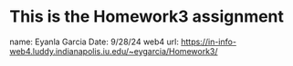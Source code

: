 # This is the Homework3 assignment

name: Eyanla Garcia
Date: 9/28/24
web4 url:
https://in-info-web4.luddy.indianapolis.iu.edu/~eygarcia/Homework3/
